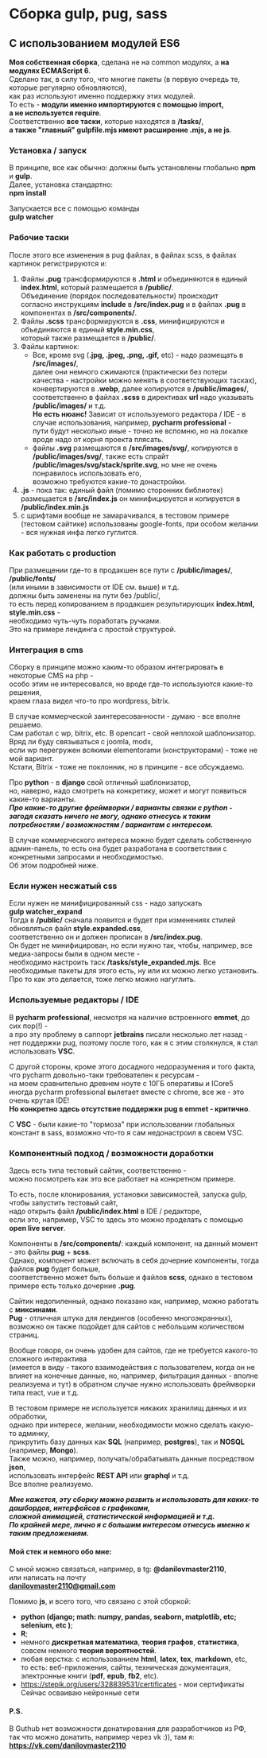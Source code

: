 # Сборка gulp, pug, sass
## С использованием модулей ES6

**Моя собственная сборка**, сделана не на common модулях, а **на модулях ECMAScript 6**.  
Сделано так,  в силу того, что многие пакеты (в первую очередь те, которые регулярно обновляются),  
как раз используют именно поддержку этих модулей.  
То есть - **модули именно импортируются с помощью import,  
а не используется require**.  
Соответственно **все таски**, которые находятся в **/tasks/**,  
**а также "главный" gulpfile.mjs имеют расширение .mjs, а не js**.  

### Установка / запуск
В принципе, все как обычно: должны быть установлены глобально **npm** и **gulp**.    
Далее, установка стандартно:  
**npm install**

Запускается все с помощью команды  
**gulp watcher**  

### Рабочие таски

После этого все изменения в pug файлах, в файлах scss, в файлах картинок регистрируются и:
1. Файлы **.pug** трансформируются в **.html** и объединяются в единый **index.html**, который размещается в **/public/**.  
Объединение (порядок последовательности) происходит  
согласно инструкциям **include** в **/src/index.pug** и в файлах **.pug** в компонентах в **/src/components/**.
2. Файлы **.scss** трансформируются в **.css**, минифицируются  и объединяются в единый **style.min.css**,  
который также размещается в **/public/**.
3. Файлы картинок: 
    *  Все, кроме svg (**.jpg, .jpeg, .png, .gif,** etc) - надо размещать в **/src/images/**,  
	 далее они немного сжимаются (практически без потери качества - настройки можно менять в соответствующих тасках), 
	 конвертируются в **.webp**,  далее копируются в **/public/images/**,  
	соответственно в файлах **.scss** в директивах **url** надо указывать **/public/images/** и т.д.  
	**Но есть нюанс!** Зависит от используемого редактора / IDE - в случае использования, например, **pycharm professional** -  
	пути будут несколько иные -
	точно не вспомню, но на локалке вроде надо от корня проекта плясать.
    * файлы **.svg** размещаются в **/src/images/svg/**,  копируются в **/public/images/svg/**, 
 также есть спрайт **/public/images/svg/stack/sprite.svg**,  но мне не очень понравилось использовать его,  
	возможно требуются какие-то донастройки.
4.  **.js** - пока так: единый файл (помимо сторонних библиотек) размещается в **/src/index.js** он минифицируется и копируется в **/public/index.min.js**
5.  с шрифтами вообще не замарачивался, в тестовом примере (тестовом сайтике) использованы google-fonts, при особом желании - вся нужная инфа легко гуглится.

### Как работать с production

При размещении где-то в продакшен все пути с **/public/images/**, **/public/fonts/**  
(или иными в зависимости от IDE см. выше) и т.д.  
должны быть заменены на пути без /public/,  
то есть перед копированием в продакшен результирующих **index.html, style.min.css** -  
необходимо чуть-чуть поработать ручками.  
Это на примере лендинга c простой структурой.  

### Интеграция в cms

Сборку в принципе можно каким-то образом интегрировать в некоторые CMS на php -  
особо этим не интересовался, но вроде где-то используются какие-то решения,  
краем глаза видел что-то про wordpress, bitrix.  

В случае коммерческой заинтересованности - думаю - все вполне решаемо.  
Сам работал с wp, bitrix, etc. В opencart - свой неплохой шаблонизатор.   
Вряд ли буду связываться с joomla, modx,  
если wp перегружен всякими elementoramи (конструкторами) - тоже не мой вариант.  
Кстати, Bitrix - тоже не поклонник, но в принципе - все обсуждаемо.

Про **python** - в **django** свой отличный шаблонизатор,  
но, наверно, надо смотреть на конкретику, может и могут появиться какие-то варианты.  
***Про какие-то другие фреймворки / варианты связки с python -  
загодя сказать ничего не могу, 
однако отнесусь к таким потребностям / возможностям / вариантам с интересом.***  
  
В случае коммерческого интереса можно будет сделать собственную админ-панель, 
то есть она будет разработана в соответствии с конкретными запросами и необходимостью.  
Об этом подробней ниже.

### Если нужен несжатый css
 
Если нужен не минифицированный css - надо запускать   
**gulp watcher_expand**  
Тогда в **/public/** сначала появится и будет при изменениях стилей обновляться файл **style.expanded.css**,  
соответственно он и должен  прописан в **/src/index.pug**.  
Он будет не минифицирован, но если нужно так, чтобы, например, все медиа-запросы были в одном месте -  
необходимо настроить таск **/tasks/style_expanded.mjs**.
Все необходимые пакеты для этого есть, ну или их можно легко установить.  
Про то как это делается, тоже легко можно нагуглить.

### Используемые редакторы / IDE 

В **pycharm professional**, несмотря на наличие встроенного **emmet**, до сих пор(!) -  
а про эту проблему в саппорт **jetbrains** писали несколько лет назад - нет поддержки pug, 
поэтому после того, как я с этим столкнулся, я стал использовать **VSС**.  

С другой стороны, кроме этого досадного недоразумения и того факта,  
что pycharm довольно-таки требователен к ресурсам -  
на моем сравнительно древнем ноуте с 10ГБ оперативы и ICore5  
иногда pycharm professional вылетает вместе с chrome,
все же - это очень крутая IDE!  
**Но конкретно здесь отсутствие поддержки pug в emmet - критично**.  

С **VSC** - были какие-то "тормоза" при использовании глобальных констант в sass, 
возможно что-то я сам недонастроил в своем VSC.

### Компонентный подход / возможности доработки
Здесь есть типа тестовый сайтик, соответственно -  
можно посмотреть как это все работает на конкретном примере.  

То есть, после клонирования, установки зависимостей, запуска gulp,  
чтобы запустить тестовый сайт,  
надо открыть файл **/public/index.html** в IDE / редакторе,  
если это, например, VSC то здесь это можно проделать c помощью **open live server**.  

Компоненты в **/src/components/**: каждый компонент, на данный момент - это файлы **pug** + **scss**.  
Однако, компонент может включать в себя дочерние компоненты, тогда файлов **pug** будет больше,  
соответственно может быть больше и файлов **scss**, 
однако в тестовом примере есть только дочерние **.pug**.

Сайтик недопиленный, однако показано как, например, можно работать с **миксинами**.  
**Pug** - отличная штука для лендингов (особенно многоэкранных),  
возможно он также подойдет для сайтов с небольшим количеством страниц.  
  
Вообще говоря, он очень удобен для сайтов, где не требуется какого-то сложного интерактива  
(имеется в виду - такого взаимодействия с пользователем, когда он не влияет на конечные данные,
но, например, фильтрация данных - вполне реализуема и тут)
в обратном случае нужно использовать фреймворки типа react, vue и т.д.  

В тестовом примере не используется никаких хранилищ данных и их обработки,  
однако при интересе, желании, необходимости можно сделать какую-то админку,  
прикрутить базу данных как **SQL** (например, **postgres**), так и **NOSQL** (например, **Mongo**).  
Также можно, например, получать/обрабатывать данные посредством **json**,  
использовать интерфейс **REST API** или **graphql** и т.д.  
Все вполне реализуемо.

***Мне кажется, эту сборку можно развить и использовать для каких-то дашбордов, интерфейсов с графиками,  
сложной анимацией, статистической информацией и т.д.  
По крайней мере, лично я с большим интересом отнесусь именно к таким предложениям.***

#### Мой стек и немного обо мне:
C мной можно связаться, например, в tg:
**@danilovmaster2110**,  
или написать на почту  
**danilovmaster2110@gmail.com**

Помимо **js**, и всего того, что связано с этой сборкой:  
* **python (django; math: numpy, pandas, seaborn, matplotlib, etc; selenium, etc )**;
* **R**;
* немного **дискретная математика**, **теория графов**, **статистика**, совсем немного **теория вероятностей**.  
* любая верстка: c использованием **html**, **latex**, **tex**, **markdown**, etc,  
	то есть: веб-приложения, сайты, техническая документация, электронные книги (**pdf**, **epub**, **fb2**, etc).
* <https://stepik.org/users/328839531/certificates> - мои сертификаты 
Сейчас осваиваю нейронные сети

#### P.S.
В Guthub нет возможности донатирования для разработчиков из РФ,  
так что можно донатить, например через vk :)), там я:  
**https://vk.com/danilovmaster2110**



